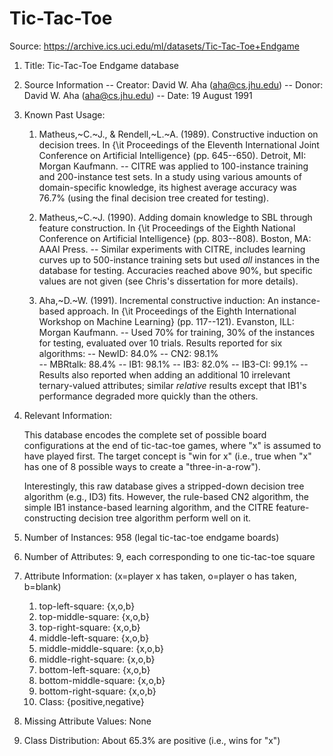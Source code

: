 # Tic-Tac-Toe
Source: https://archive.ics.uci.edu/ml/datasets/Tic-Tac-Toe+Endgame
1. Title: Tic-Tac-Toe Endgame database

2. Source Information
   -- Creator: David W. Aha (aha@cs.jhu.edu)
   -- Donor: David W. Aha (aha@cs.jhu.edu)
   -- Date: 19 August 1991
 
3. Known Past Usage: 
   1. Matheus,~C.~J., \& Rendell,~L.~A. (1989).  Constructive
      induction on decision trees.  In {\it Proceedings of the
      Eleventh International Joint Conference on Artificial Intelligence} 
      (pp. 645--650).  Detroit, MI: Morgan Kaufmann.
      -- CITRE was applied to 100-instance training and 200-instance test
         sets.  In a study using various amounts of domain-specific
         knowledge, its highest average accuracy was 76.7% (using the
         final decision tree created for testing).

   2. Matheus,~C.~J. (1990). Adding domain knowledge to SBL through
      feature construction.  In {\it Proceedings of the Eighth National
      Conference on Artificial Intelligence} (pp. 803--808). 
      Boston, MA: AAAI Press.
      -- Similar experiments with CITRE, includes learning curves up
         to 500-instance training sets but used _all_ instances in the
         database for testing.  Accuracies reached above 90%, but specific
         values are not given (see Chris's dissertation for more details).

   3. Aha,~D.~W. (1991). Incremental constructive induction: An instance-based
      approach.  In {\it Proceedings of the Eighth International Workshop
      on Machine Learning} (pp. 117--121).  Evanston, ILL: Morgan Kaufmann.
      -- Used 70% for training, 30% of the instances for testing, evaluated
         over 10 trials.  Results reported for six algorithms:
         -- NewID:   84.0%
         -- CN2:     98.1%  
         -- MBRtalk: 88.4%
         -- IB1:     98.1% 
         -- IB3:     82.0%
         -- IB3-CI:  99.1%
      -- Results also reported when adding an additional 10 irrelevant 
         ternary-valued attributes; similar _relative_ results except that
         IB1's performance degraded more quickly than the others.

4. Relevant Information:

   This database encodes the complete set of possible board configurations
   at the end of tic-tac-toe games, where "x" is assumed to have played
   first.  The target concept is "win for x" (i.e., true when "x" has one
   of 8 possible ways to create a "three-in-a-row").  

   Interestingly, this raw database gives a stripped-down decision tree
   algorithm (e.g., ID3) fits.  However, the rule-based CN2 algorithm, the
   simple IB1 instance-based learning algorithm, and the CITRE 
   feature-constructing decision tree algorithm perform well on it.

5. Number of Instances: 958 (legal tic-tac-toe endgame boards)

6. Number of Attributes: 9, each corresponding to one tic-tac-toe square

7. Attribute Information: (x=player x has taken, o=player o has taken, b=blank)

    1. top-left-square: {x,o,b}
    2. top-middle-square: {x,o,b}
    3. top-right-square: {x,o,b}
    4. middle-left-square: {x,o,b}
    5. middle-middle-square: {x,o,b}
    6. middle-right-square: {x,o,b}
    7. bottom-left-square: {x,o,b}
    8. bottom-middle-square: {x,o,b}
    9. bottom-right-square: {x,o,b}
   10. Class: {positive,negative}

8. Missing Attribute Values: None

9. Class Distribution: About 65.3% are positive (i.e., wins for "x")

